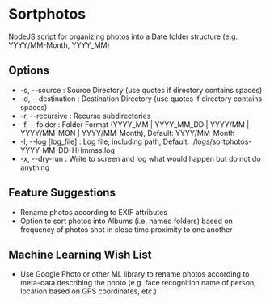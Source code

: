 Sortphotos
======================
NodeJS script for organizing photos into a Date folder structure (e.g. YYYY/MM-Month, YYYY_MM)

Options
----------------------
* -s, --source <source> : Source Directory (use quotes if directory contains spaces)
* -d, --destination <destination> : Destination Directory (use quotes if directory contains spaces)
* -r, --recursive : Recurse subdirectories
* -f, --folder <format> : Folder Format (YYYY_MM | YYYY_MM_DD | YYYY/MM | YYYY/MM-MON | YYYY/MM-Month), Default: YYYY/MM-Month
* -l, --log [log_file] : Log file, including path, Default: ./logs/sortphotos-YYYY-MM-DD-HHmmss.log
* -x, --dry-run : Write to screen and log what would happen but do not do anything

Feature Suggestions
----------------------
* Rename photos according to EXIF attributes
* Option to sort photos into Albums (i.e. named folders) based on frequency of photos shot in close time proximity to one another

Machine Learning Wish List
----------------------
* Use Google Photo or other ML library to rename photos according to meta-data describing the photo (e.g. face recognition name of person, location based on GPS coordinates, etc.)

